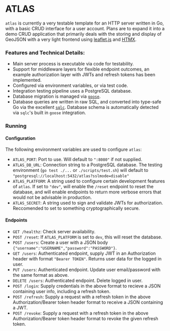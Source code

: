 # ATLAS
`atlas` is currently a very testable template for an HTTP server written
in Go, with a basic CRUD interface for a user account. Plans are to
expand it into a demo CRUD application that primarily deals with the storing
and display of GeoJSON with a very light frontend using [leaflet.js](https://leafletjs.com)
and [HTMX](https://htmx.org).

### Features and Technical Details:
- Main server process is executable via code for testability.
- Support for middleware layers for flexible endpoint outcomes, an example authorization
layer with JWTs and refresh tokens has been implemented.
- Configured via environment variables, or via test code.
- Integration testing pipeline uses a PostgreSQL database.
- Database migration is managed via [`goose`](https://github.com/pressly/goose).
- Database queries are written in raw SQL, and converted into type-safe Go via
the excellent [`sqlc`](https://sqlc.dev/). Database schema is automatically detected
via `sqlc`'s built in `goose` integration.


### Running
#### Configuration
The following environment variables are used to configure `atlas`:
- `ATLAS_PORT`: Port to use. Will default to `":8080"` if not supplied.
- `ATLAS_DB_URL`: Connection string to a PostgreSQL database. The testing environment
(`go test ./...` or `./scripts/test.sh`) will default to `"postgresql://localhost:5432/atlas?sslmode=disable"`
- `ATLAS_PLATFORM`: A string used to configure certain development features of `atlas`.
If set to `"dev"`, will enable the `/reset` endpoint to reset the database, and will
enable endpoints to return more verbose errors that would not be advisable in production.
- `ATLAS_SECRET`: A string used to sign and validate JWTs for authorization. 
Reccomended to set to something cryptographically secure.

#### Endpoints
- `GET /healthz`: Check server availability.
- `POST /reset`: If `ATLAS_PLATFORM` is set to `dev`, this will reset the database.
- `POST /users`: Create a user with a JSON body `{"username":"USERNAME","password":"PASSWORD"}`.
- `GET /users`: Authenticated endpoint, supply JWT in an Authorization header with
format `"Bearer TOKEN"`. Returns user data for the logged in user.
- `PUT /users`: Authenticated endpoint. Update user email/password with the same
format as above.
- `DELETE /users`: Authenticated endpoint. Delete logged in user.
- `POST /login`: Supply credentials in the above format to recieve a JSON containing
user info, including a refresh token.
- `POST /refresh`: Supply a request with a refresh token in the above
Authorization/Bearer token header format to receive a JSON containing a JWT.
- `POST /revoke`: Supply a request with a refresh token in the above
Authorization/Bearer token header format to revoke the given refresh token.



